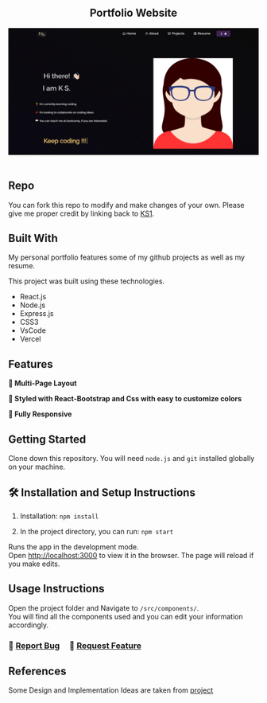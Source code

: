 <h2 align="center">
  Portfolio Website <br/>
 </h2>
<div align="center">
  <img alt="Demo" src="./Images/readme-img.png" />
</div>

<br/>


## Repo

You can fork this repo to modify and make changes of your own. Please give me proper credit by linking back to [KS1](https://github.com/KS1/HW20-ReactPortfolio). 

## Built With

My personal portfolio features some of my github projects as well as my resume.<br/>

This project was built using these technologies.

- React.js
- Node.js
- Express.js
- CSS3
- VsCode
- Vercel

## Features

**📖 Multi-Page Layout**

**🎨 Styled with React-Bootstrap and Css with easy to customize colors**

**📱 Fully Responsive**

## Getting Started

Clone down this repository. You will need `node.js` and `git` installed globally on your machine.

## 🛠 Installation and Setup Instructions

1. Installation: `npm install`

2. In the project directory, you can run: `npm start`

Runs the app in the development mode.\
Open [http://localhost:3000](http://localhost:3000) to view it in the browser.
The page will reload if you make edits.

## Usage Instructions

Open the project folder and Navigate to `/src/components/`. <br/>
You will find all the components used and you can edit your information accordingly.


<h3 align="left">
    🔹
    <a href="https://github.com/KS1/HW20-ReactPortfolio/issues">Report Bug</a> &nbsp; &nbsp;
    🔹
    <a href="https://github.com/KS1/HW20-ReactPortfolio/issues">Request Feature</a>
</h3>

## References 
Some Design and Implementation Ideas are taken from [project](https://github.com/soumyajit4419/Portfolio)
